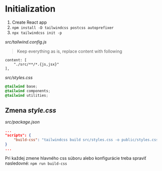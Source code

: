# Initialization

1. Create React app
2. `npm install -D tailwindcss postcss autoprefixer`
3. `npx tailwindcss init -p`

*src/tailwind.config.js*
> Keep everything as is, replace content with following
```
content: [
    "./src/**/*.{js,jsx}"
],
```

*src/styles.css*
```css
@tailwind base;
@tailwind components;
@tailwind utilities;
```

## Zmena *style.css*
*src/package.json*
``` json
...
"scripts": {
    "build-css": "tailwindcss build src/styles.css -o public/styles.css"
}
...
```

Pri každej zmene hlavného css súboru alebo konfigurácie treba spraviť nasledovné:
`npm run build-css`
